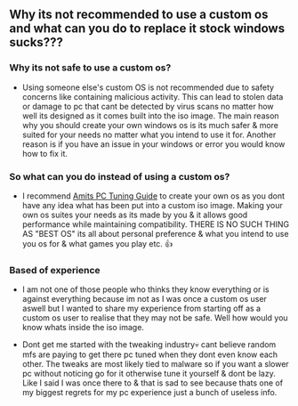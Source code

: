 ## Why its not recommended to use a custom os and what can you do to replace it stock windows sucks???

### Why its not safe to use a custom os?
- Using someone else's custom OS is not recommended due to safety concerns like containing malicious activity. This can lead to stolen data or damage to pc that cant be detected by virus scans no matter how well its designed as it comes built into the iso image. The main reason why you should create your own windows os is its much safer & more suited for your needs no matter what you intend to use it for. Another reason is if you have an issue in your windows or error you would know how to fix it. 

### So what can you do instead of using a custom os?
- I recommend [Amits PC Tuning Guide](https://github.com/amitxv/PC-Tuning) to create your own os as you dont have any idea what has been put into a custom iso image. Making your own os suites your needs as its made by you & it allows good performance while maintaining compatibility. THERE IS NO SUCH THING AS "BEST OS" its all about personal preference & what you intend to use you os for & what games you play etc. 👍

### Based of experience
- I am not one of those people who thinks they know everything or is against everything because im not as I was once a custom os user aswell but I wanted to share my experience from starting off as a custom os user to realise that they may not be safe. Well how would you know whats inside the iso image.

- Dont get me started with the tweaking industry💀 cant believe random mfs are paying to get there pc tuned when they dont even know each other. The tweaks are most likely tied to malware so if you want a slower pc without noticing go for it otherwise tune it yourself & dont be lazy. Like I said I was once there to & that is sad to see because thats one of my biggest regrets for my pc experience just a bunch of useless info.
